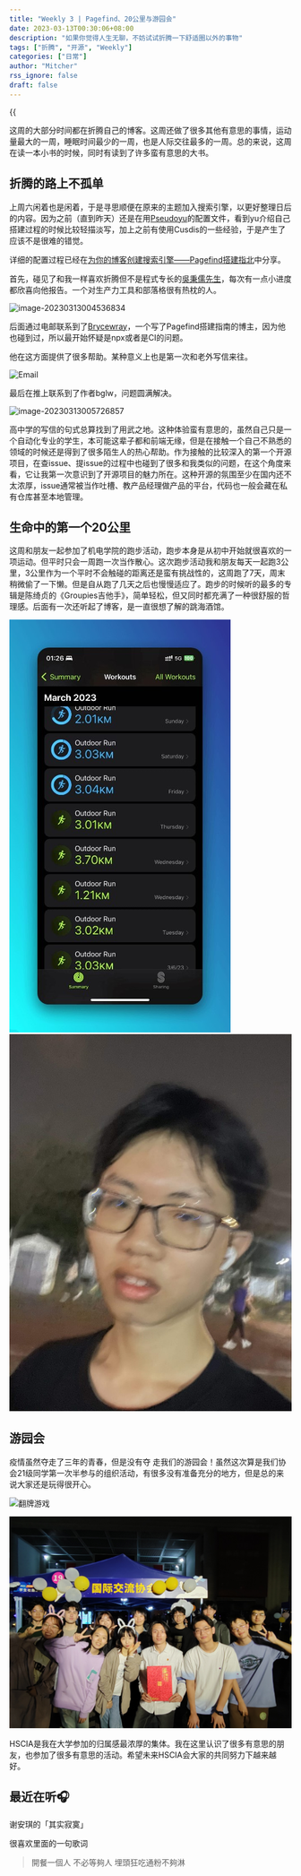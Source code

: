 ```yaml
---
title: "Weekly 3 | Pagefind、20公里与游园会"
date: 2023-03-13T00:30:06+08:00
description: "如果你觉得人生无聊，不妨试试折腾一下舒适圈以外的事物"
tags: ["折腾", "开源", "Weekly"]
categories: ["日常"]
author: "Mitcher"
rss_ignore: false
draft: false
---
```


{{<audio src="audios/其实寂寞.mp3" caption="《其实寂寞》-谢安琪">}}

这周的大部分时间都在折腾自己的博客。这周还做了很多其他有意思的事情，运动量最大的一周，睡眠时间最少的一周，也是人际交往最多的一周。总的来说，这周在读一本小书的时候，同时有读到了许多蛮有意思的大书。
<!--more-->

## 折腾的路上不孤单

上周六闲着也是闲着，于是寻思顺便在原来的主题加入搜索引擎，以更好整理日后的内容。因为之前（直到昨天）还是在用[Pseudoyu](www.pseudoyu.com)的配置文件，看到yu介绍自己搭建过程的时候比较轻描淡写，加上之前有使用Cusdis的一些经验，于是产生了应该不是很难的错觉。

详细的配置过程已经在[为你的博客创建搜索引擎——Pagefind搭建指北](https://www.huang-zifeng.com/p/为你的博客创建搜索引擎pagefind搭建指北/)中分享。

首先，碰见了和我一样喜欢折腾但不是程式专长的[吳秉儒先生](https://pinchlime.com/)，每次有一点小进度都欣喜向他报告。一个对生产力工具和部落格很有热枕的人。

![image-20230313004536834](https://mitcher-1316637614.cos.ap-nanjing.myqcloud.com/test/image-20230313004536834.png)

后面通过电邮联系到了[Brycewray]([BryceWray.com](https://www.brycewray.com/))，一个写了Pagefind搭建指南的博主，因为他也碰到过，所以最开始怀疑是npx或者是CI的问题。

他在这方面提供了很多帮助。某种意义上也是第一次和老外写信来往。

![Email](https://mitcher-1316637614.cos.ap-nanjing.myqcloud.com/test/image-20230313005245363.png)

最后在推上联系到了作者bglw，问题圆满解决。

![image-20230313005726857](https://mitcher-1316637614.cos.ap-nanjing.myqcloud.com/test/image-20230313005726857.png)

高中学的写信的句式总算找到了用武之地。这种体验蛮有意思的，虽然自己只是一个自动化专业的学生，本可能这辈子都和前端无缘，但是在接触一个自己不熟悉的领域的时候还是得到了很多陌生人的热心帮助。作为接触的比较深入的第一个开源项目，在查issue、提issue的过程中也碰到了很多和我类似的问题，在这个角度来看，它让我第一次意识到了开源项目的魅力所在。这种开源的氛围至少在国内还不太浓厚，issue通常被当作吐槽、教产品经理做产品的平台，代码也一般会藏在私有仓库甚至本地管理。

## 生命中的第一个20公里

这周和朋友一起参加了机电学院的跑步活动，跑步本身是从初中开始就很喜欢的一项运动。但平时只会一周跑一次当作散心。这次跑步活动我和朋友每天一起跑3公里，3公里作为一个平时不会触碰的距离还是蛮有挑战性的，这周跑了7天，周末稍微偷了一下懒。但是自从跑了几天之后也慢慢适应了。跑步的时候听的最多的专辑是陈绮贞的《Groupies吉他手》，简单轻松，但又同时都充满了一种很舒服的哲理感。后面有一次还听起了博客，是一直很想了解的跳海酒馆。

![7-Day Workouts](workout.jpg)  ![Me](IMG_0468.jpg)

## 游园会

疫情虽然夺走了三年的青春，但是没有夺                                                                                                                                                                                                                                                                                                   走我们的游园会！虽然这次算是我们协会21级同学第一次半参与的组织活动，有很多没有准备充分的地方，但是总的来说大家还是玩得很开心。

![翻牌游戏](IMG_0531.png)

![合照](游园会_21.jpg)

HSCIA是我在大学参加的归属感最浓厚的集体。我在这里认识了很多有意思的朋友，也参加了很多有意思的活动。希望未来HSCIA会大家的共同努力下越来越好。

## 最近在听🎧

谢安琪的「其实寂寞」

很喜欢里面的一句歌词

> 開餐一個人 不必等夠人 埋頭狂吃通粉不夠淋
